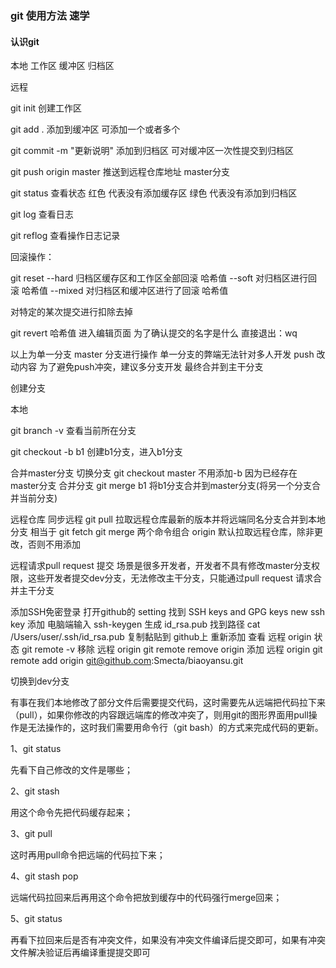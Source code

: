 ### git 使用方法 速学

#### 认识git
本地
工作区  缓冲区  归档区 

远程

git init 创建工作区

git add . 添加到缓冲区  可添加一个或者多个

git commit -m "更新说明" 添加到归档区 可对缓冲区一次性提交到归档区

git push origin master  推送到远程仓库地址 master分支


git status 查看状态 
    红色 代表没有添加缓存区
    绿色 代表没有添加到归档区

git log 查看日志

git reflog 查看操作日志记录

回滚操作：

git reset --hard 归档区缓存区和工作区全部回滚  哈希值
          --soft 对归档区进行回滚 哈希值
          --mixed 对归档区和缓冲区进行了回滚 哈希值

对特定的某次提交进行扣除去掉

git revert 哈希值 
    进入编辑页面 为了确认提交的名字是什么 直接退出：wq 


以上为单一分支 master 分支进行操作 单一分支的弊端无法针对多人开发 push 改动内容 
为了避免push冲突，建议多分支开发 最终合并到主干分支

创建分支

本地

git branch -v 查看当前所在分支

git checkout -b b1 创建b1分支，进入b1分支

合并master分支 
    切换分支 
        git checkout master 不用添加-b 因为已经存在master分支
    合并分支 
        git merge b1 将b1分支合并到master分支(将另一个分支合并当前分支)

远程仓库
    同步远程
    git pull 拉取远程仓库最新的版本并将远端同名分支合并到本地分支
    相当于 git fetch git merge 两个命令组合
    origin 默认拉取远程仓库，除非更改，否则不用添加


远程请求pull request 提交
场景是很多开发者，开发者不具有修改master分支权限，这些开发者提交dev分支，无法修改主干分支，只能通过pull request 请求合并主干分支

添加SSH免密登录
打开github的 setting 找到   SSH keys and GPG keys 
new ssh key 添加
电脑端输入 ssh-keygen 生成 id_rsa.pub
找到路径 cat /Users/user/.ssh/id_rsa.pub
复制黏贴到 github上
重新添加 
查看 远程 origin 状态 
    git remote -v 
移除 远程 origin
git remote remove origin 
添加 远程 origin
git remote add origin git@github.com:Smecta/biaoyansu.git

切换到dev分支

有事在我们本地修改了部分文件后需要提交代码，这时需要先从远端把代码拉下来（pull），如果你修改的内容跟远端库的修改冲突了，则用git的图形界面用pull操作是无法操作的，这时我们需要用命令行（git bash）的方式来完成代码的更新。

1、git status

先看下自己修改的文件是哪些；

2、git stash

用这个命令先把代码缓存起来；

3、git pull

这时再用pull命令把远端的代码拉下来；

4、git stash pop

远端代码拉回来后再用这个命令把放到缓存中的代码强行merge回来；

5、git status

再看下拉回来后是否有冲突文件，如果没有冲突文件编译后提交即可，如果有冲突文件解决验证后再编译重提提交即可
